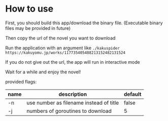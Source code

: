 # How to use

First, you should build this app/download the binary file. (Executable binary files may be provided in future)

Then copy the url of the novel you want to download

Run the application with an argument like `./kakuspider https://kakuyomu.jp/works/117735405488213152482131524`

If you do not give out the url, the app will run in interactive mode

Wait for a while and enjoy the novel!

provided flags:

| name | description                             | default |
|------|-----------------------------------------|---------|
| -n   | use number as filename instead of title | false   |
| -j   | numbers of goroutines to download       | 5       |

